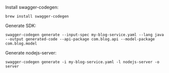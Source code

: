 Install swagger-codegen:

```
brew install swagger-codegen
```

Generate SDK:

```
swagger-codegen generate --input-spec my-blog-service.yaml --lang java --output generated-code --api-package com.blog.api --model-package com.blog.model
```

Generate nodejs-server:

```
swagger-codegen generate -i my-blog-service.yaml -l nodejs-server -o server
```
